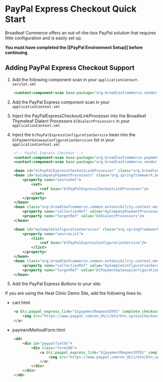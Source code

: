 # PayPal Express Checkout Quick Start

Broadleaf Commerce offers an out-of-the-box PayPal solution that requires little configuration and is easily set up.

**You must have completed the [[PayPal Environment Setup]] before continuing**

## Adding PayPal Express Checkout Support

1. Add the following component scan in your `applicationContext-servlet.xml`

```xml
    <context:component-scan base-package="org.broadleafcommerce.vendor.paypal"/>
```

2. Add the PayPal Express component scan in your `applicationContext.xml`

3. Inject the PayPalExpressCheckoutLinkProcessor into the Broadleaf Thymeleaf Dialect Processors `blDialectProcessors` in your `applicationContext.xml`

4. Inject the `blPayPalExpressConfigurationService` bean into the `blPaymentGatewayConfigurationServices` list in your `applicationContext.xml`

```xml
    <!-- PayPal Express Checkout -->
    <context:component-scan base-package="org.broadleafcommerce.payment.service.gateway"/>
    <context:component-scan base-package="org.broadleafcommerce.vendor.paypal"/>

    <bean id="blPayPalExpressCheckoutLinkProcessor" class="org.broadleafcommerce.vendor.paypal.web.processor.PayPalExpressCheckoutLinkProcessor"/>
    <bean id="myCompanyPaymentProcessors" class="org.springframework.beans.factory.config.SetFactoryBean">
        <property name="sourceSet">
            <set>
                <ref bean="blPayPalExpressCheckoutLinkProcessor"/>
            </set>
        </property>
    </bean>
    <bean class="org.broadleafcommerce.common.extensibility.context.merge.LateStageMergeBeanPostProcessor">
        <property name="collectionRef" value="myCompanyPaymentProcessors"/>
        <property name="targetRef" value="blDialectProcessors"/>
    </bean>

    <bean id="mySampleConfigurationServices" class="org.springframework.beans.factory.config.ListFactoryBean">
        <property name="sourceList">
            <list>
                <ref bean="blPayPalExpressConfigurationService"/>
            </list>
        </property>
    </bean>
    <bean class="org.broadleafcommerce.common.extensibility.context.merge.LateStageMergeBeanPostProcessor">
        <property name="collectionRef" value="mySampleConfigurationServices"/>
        <property name="targetRef" value="blPaymentGatewayConfigurationServices"/>
    </bean>
```

5. Add the PayPal Express Buttons to your site:

If you are using the Heat Clinic Demo Site, add the following lines to:

- cart.html

```html
    <a blc:paypal_express_link="${paymentRequestDTO}" complete_checkout="${false}">
        <img src="https://www.paypal.com/en_US/i/btn/btn_xpressCheckout.gif" align="left" style="margin-right:7px;"/>
    </a>
```

- paymentMethodForm.html

```html
    <dd>
        <div id="paypalfields">
            <div class="form100">
                <a blc:paypal_express_link="${paymentRequestDTO}" complete_checkout="${true}">
                    <img src="https://www.paypal.com/en_US/i/btn/btn_xpressCheckout.gif" align="left" style="margin-right:7px;"/>
                </a>
            </div>
        </div>
    </dd>
```
